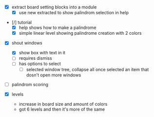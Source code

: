 - [x] extract board setting blocks into a module
    - [x] use new extracted to show palindrom selection in help

- [/] tutorial
    - [x] help shows how to make a palindrome
    - [x] simple linear level showing palindrome creation with 2 colors

- [x] shout windows
    - [x] show box with text in it
    - [ ] requires dismiss
    - [ ] has options to select
        - [ ] selected window tree, collapse all once selected an item that dosn't open more windows

- [ ] palindrom scoring

- [x] levels
    - increase in board size and amount of colors
    - got 6 levels and then it's more of the same
